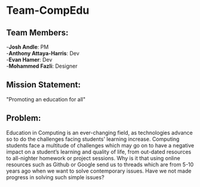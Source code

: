 # Team-CompEdu

## Team Members:  
-**Josh Andle**: PM  
-**Anthony Attaya-Harris**: Dev  
-**Evan Hamer**: Dev  
-**Mohammed Fazli**: Designer  

## Mission Statement:
"Promoting an education for all"

## Problem:
Education in Computing is an ever-changing field, as technologies advance so to do the challenges facing students' learning increase. Computing students face a multitude of challenges which may go on to have a negative impact on a student’s learning and quality of life, from out-dated resources to all-nighter homework or project sessions. Why is it that using online resources such as Github or Google send us to threads which are from 5-10 years ago when we want to solve contemporary issues. Have we not made progress in solving such simple issues?

